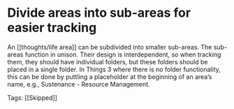 # Divide areas into sub-areas for easier tracking

An [[thoughts/life area]] can be subdivided into smaller sub-areas. The sub-areas function in unison. Their design is interdependent, so when tracking them, they should have individual folders, but these folders should be placed in a single folder. In Things 3 where there is no folder functionality, this can be done by puttling a placeholder at the beginning of an area’s name, e.g., Sustenance - Resource Management.

Tags: [[Skipped]]

